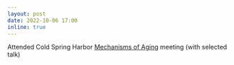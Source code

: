 ```yaml
---
layout: post
date: 2022-10-06 17:00
inline: true
---
```


Attended Cold Spring Harbor [Mechanisms of Aging](https://meetings.cshl.edu/meetings.aspx?meet=AGING&year=22) meeting (with selected talk)